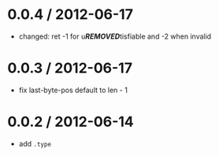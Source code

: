 
0.0.4 / 2012-06-17 
==================

  * changed: ret -1 for u***REMOVED***tisfiable and -2 when invalid

0.0.3 / 2012-06-17 
==================

  * fix last-byte-pos default to len - 1

0.0.2 / 2012-06-14 
==================

  * add `.type`
